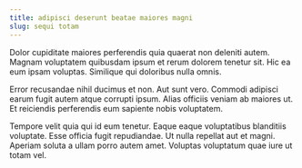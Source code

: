 ```yaml
---
title: adipisci deserunt beatae maiores magni
slug: sequi totam
---
```


Dolor cupiditate maiores perferendis quia quaerat non deleniti autem. Magnam voluptatem quibusdam ipsum et rerum dolorem tenetur sit. Hic ea eum ipsam voluptas. Similique qui doloribus nulla omnis.

Error recusandae nihil ducimus et non. Aut sunt vero. Commodi adipisci earum fugit autem atque corrupti ipsum. Alias officiis veniam ab maiores ut. Et reiciendis perferendis eum sapiente nobis voluptatem.

Tempore velit quia qui id eum tenetur. Eaque eaque voluptatibus blanditiis voluptate. Esse officia fugit repudiandae. Ut nulla repellat aut et magni. Aperiam soluta a ullam porro autem amet. Voluptas voluptatum quae iure ut totam vel.
